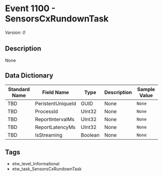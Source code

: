 # Event 1100 - SensorsCxRundownTask
###### Version: 0

## Description
None

## Data Dictionary
|Standard Name|Field Name|Type|Description|Sample Value|
|---|---|---|---|---|
|TBD|PeristentUniqueId|GUID|None|`None`|
|TBD|ProcessId|UInt32|None|`None`|
|TBD|ReportIntervalMs|UInt32|None|`None`|
|TBD|ReportLatencyMs|UInt32|None|`None`|
|TBD|IsStreaming|Boolean|None|`None`|

## Tags
* etw_level_Informational
* etw_task_SensorsCxRundownTask